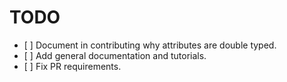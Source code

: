 # TODO

- [ ] Document in contributing why attributes are double typed.
- [ ] Add general documentation and tutorials.
- [ ] Fix PR requirements.
